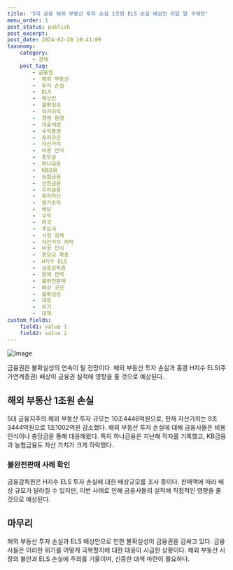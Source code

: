 ```yaml
---
title: '5대 금융 해외 부동산 투자 손실 1조원 ELS 손실 배상안 이달 말 구체안'
menu_order: 1
post_status: publish
post_excerpt: 
post_date: 2024-02-20 19:41:09
taxonomy:
    category:
        - 경제
    post_tag:
        - 금융권
        -  해외 부동산
        -  투자 손실
        -  ELS
        -  배상안
        -  불확실성
        -  이자이익
        -  경영 환경
        -  대출채권
        -  수익증권
        -  투자규모
        -  자산가치
        -  비용 인식
        -  충당금
        -  하나금융
        -  KB금융
        -  농협금융
        -  신한금융
        -  우리금융
        -  투자자산
        -  평가손익
        -  배당
        -  수익
        -  미국
        -  주요국
        -  시장 침체
        -  자산가치 하락
        -  비용 인식
        -  충당금 확충
        -  H지수 ELS
        -  금융감독원
        -  판매 잔액
        -  불완전판매
        -  배상 규모
        -  불확실성
        -  대응
        -  위기
        -  대책
custom_fields:
    field1: value 1
    field2: value 2
---
```


![Image](https://imgnews.pstatic.net/image/648/2024/02/20/0000023439_001_20240220083304204.jpg?type=w647)

금융권은 불확실성의 연속이 될 전망이다. 해외 부동산 투자 손실과 홍콩 H지수 ELS(주가연계증권) 배상이 금융권 실적에 영향을 줄 것으로 예상된다. 
## 해외 부동산 1조원 손실
5대 금융지주의 해외 부동산 투자 규모는 10조4446억원으로, 현재 자산가치는 9조3444억원으로 1조1002억원 감소했다. 해외 부동산 투자 손실에 대해 금융사들은 비용 인식이나 충당금을 통해 대응해왔다. 특히 하나금융은 지난해 적자를 기록했고, KB금융과 농협금융도 자산 가치가 크게 하락했다.
### 불완전판매 사례 확인
금융감독원은 H지수 ELS 투자 손실에 대한 배상규모를 조사 중이다. 판매액에 따라 배상 규모가 달라질 수 있지만, 이번 사태로 인해 금융사들의 실적에 직접적인 영향을 줄 것으로 예상된다.
## 마무리
해외 부동산 투자 손실과 ELS 배상안으로 인한 불확실성이 금융권을 감싸고 있다. 금융사들은 이러한 위기를 어떻게 극복할지에 대한 대응이 시급한 상황이다. 해외 부동산 시장의 불안과 ELS 손실에 주의를 기울이며, 신중한 대책 마련이 필요하다.
